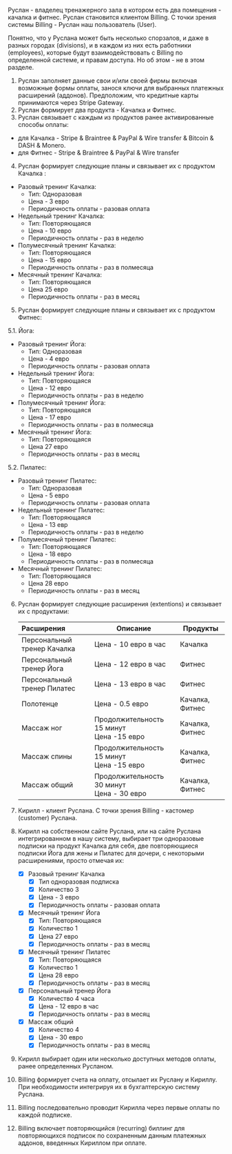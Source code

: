 Руслан - владелец тренажерного зала в котором есть два помещения - качалка и фитнес.
Руслан становится клиентом Billing. С точки зрения системы Billing - Руслан наш пользователь (User).

Понятно, что у Руслана может быть несколько спорзалов, и даже в разных городах (divisions), и в каждом из них есть работники (employees), которые будут взаимодействовать с Billing по определенной системе, и правам доступа. Но об этом - не в этом разделе.

1. Руслан заполняет данные свои и/или своей фирмы включая возможные формы оплаты, занося ключи для выбранных платежных расширений (аддонов). Предположим, что кредитные карты принимаются через Stripe Gateway.
2. Руслан формирует два продукта - Качалка и Фитнес.
3. Руслан связывает с каждым из продуктов ранее активированные способы оплаты:
* для Качалка - Stripe & Braintree & PayPal & Wire transfer & Bitcoin & DASH & Monero. 
* для Фитнес - Stripe & Braintree & PayPal & Wire transfer
4. Руслан формирует следующие планы и связывает их с продуктом Качалка :
  - Разовый тренинг Качалка:
    - Тип: Одноразовая
    - Цена - 3 евро
    - Периодичность оплаты - разовая оплата
  - Недельный тренинг Качалка:
    - Тип: Повторяющаяся
    - Цена - 10 евро
    - Периодичность оплаты - раз в неделю
  - Полумесячный тренинг Качалка:
    - Тип: Повторяющаяся
    - Цена - 15 евро
    - Периодичность оплаты - раз в полмесяца
  - Месячный тренинг Качалка:
    - Тип: Повторяющаяся
    - Цена 25 евро
    - Периодичность оплаты - раз в месяц
5. Руслан формирует следующие планы и связывает их с продуктом Фитнес:

  5.1. Йога:

  * Разовый тренинг Йога:
    * Тип: Одноразовая
    * Цена - 4 евро
    * Периодичность оплаты - разовая оплата
  * Недельный тренинг Йога:
    * Тип: Повторяющаяся 
    * Цена - 12 евро
    * Периодичность оплаты - раз в неделю
  * Полумесячный тренинг Йога:
    * Тип: Повторяющаяся
    * Цена - 17 евро
    * Периодичность оплаты - раз в полмесяца
  * Месячный тренинг Йога:
    * Тип: Повторяющаяся
    * Цена 27 евро
    * Периодичность оплаты - раз в месяц

  5.2. Пилатес:

  * Разовый тренинг Пилатес:
    * Тип: Одноразовая
    * Цена - 5 евро
    *  Периодичность оплаты - разовая оплата
  * Недельный тренинг Пилатес:
    * Тип: Повторяющаяся
    * Цена - 13 евр
    * Периодичность оплаты - раз в неделю
  * Полумесячный тренинг Пилатес:
    * Тип: Повторяющаяся
    * Цена - 18 евро
    * Периодичность оплаты - раз в полмесяца
  * Месячный тренинг Пилатес:
    * Тип: Повторяющаяся
    * Цена 28 евро
    *  Периодичность оплаты - раз в месяц

6. Руслан формирует следующие расширения (extentions) и связывает их с продуктами:

   | Расширения                  | Описание                                       | Продукты        |
   | :-------------------------- | ---------------------------------------------- | --------------- |
   | Персональный тренер Качалка | Цена - 10 евро в час                           | Качалка         |
   | Персональный тренер Йога    | Цена - 12 евро в час                           | Фитнес          |
   | Персональный тренер Пилатес | Цена - 13 евро в час                           | Фитнес          |
   | Полотенце                   | Цена - 0.5 евро                                | Качалка, Фитнес |
   | Массаж ног                  | Продолжительность 15 минут<br />Цена -15 евро  | Качалка, Фитнес |
   | Массаж спины                | Продолжительность 15 минут<br />Цена -15 евро  | Качалка, Фитнес |
   | Массаж общий                | Продолжительность 30 минут<br />Цена - 30 евро | Качалка, Фитнес |

7. Кирилл - клиент Руслана. С точки зрения Billing - кастомер (customer) Руслана.

8. Кирилл на собственном сайте Руслана, или на сайте Руслана интегрированном в нашу систему, выбирает три одноразовые подписки на продукт Качалка для себя, две повторяющиеся  подписки  Йога для жены и Пилатес для дочери, с некоторыми расширениями, просто отмечая их:

   - [x] Разовый тренинг Качалка
     - [x] Тип одноразовая подписка
     - [x] Количество 3
     - [x] Цена - 3 евро
     - [x] Периодичность оплаты - разовая оплата
   - [x] Месячный тренинг Йога
     - [x] Тип: Повторяющаяся
     - [x] Количество 1
     - [x] Цена 27 евро
     - [x] Периодичность оплаты - раз в месяц
   - [x] Месячный тренинг Пилатес
     - [x] Тип: Повторяющаяся
     - [x] Количество 1
     - [x] Цена 28 евро
     - [x] Периодичность оплаты - раз в месяц
   - [x] Персональный тренер Йога
     - [x] Количество 4 часа
     - [x] Цена - 12 евро в час
     - [x] Периодичность оплаты - раз в месяц
   - [x] Массаж общий
     - [x] Количество 4
     - [x] Цена - 30 евро
     - [x] Периодичность оплаты - раз в месяц

9.  Кирилл выбирает один или несколько доступных методов оплаты, ранее определенных Русланом.

10. Billing формирует счета на оплату, отсылает их Руслану и Кириллу. При необходимости интегрируя их в бухгалтерскую систему Руслана.

11. Billing последовательно проводит Кирилла через первые оплаты по каждой подписке.

12. Billing включает повторяющийся (recurring) биллинг для повторяющихся подписок по сохраненным данным платежных аддонов, введенных Кириллом при оплате.